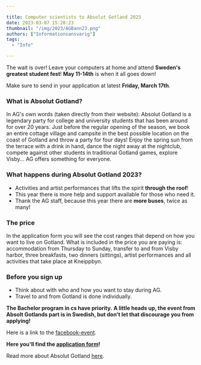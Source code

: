 ```yaml
---

title: Computer scientists to Absolut Gotland 2023
date: 2023-03-07 15:28:23
thumbnail: "/img/2023/AGBann23.png"
authors: ["Informationsansvarig"]
tags: 
  - "Info"

---
```

The wait is over! Leave your computers at home and attend **Sweden's greatest student fest**!
**May 11-14th** is when it all goes down! 

Make sure to send in your application at latest **Friday, March 17th**. 

### What is Absolut Gotland?
In AG's own words (taken directly from their website): 
Absolut Gotland is a legendary party for college and university students that has been around for over 20 years. Just before the regular opening of the season, we book an entire cottage village and campsite in the best possible location on the coast of Gotland and throw a party for four days! Enjoy the spring sun from the terrace with a drink in hand, dance the night away at the nightclub, compete against other students in traditional Gotland games, explore Visby... AG offers something for everyone.

### What happens during Absolut Gotland 2023? 
* Activities and artist performances that lifts the spirit **through the roof**!
* This year there is more help and support available for those who need it.
* Thank the AG staff, because this year there are **more buses**, twice as many! 

### The price
In the application form you will see the cost ranges that depend on how you want to live on Gotland. 
What is included in the price you are paying is: accommodation from Thursday to Sunday, transfer to and from Visby harbor, three breakfasts, two dinners (sittings), artist performances and all activities that take place at Kneippbyn.

### Before you sign up
* Think about with who and how you want to stay during AG.
* Travel to and from Gotland is done individually.

**The Bachelor program in cs have priority.**
**A little heads up, the event from Absolt Gotlands part is in Swedish, but don't let that discourage you from applying!**

Here is a link to the [facebook-event](https://www.facebook.com/events/156630360571643?acontext=%7B%22event_action_history%22%3A[%7B%22extra_data%22%3A%22%22%2C%22mechanism%22%3A%22your_upcoming_events_unit%22%2C%22surface%22%3A%22bookmark%22%7D%2C%7B%22extra_data%22%3A%22%22%2C%22mechanism%22%3A%22your_upcoming_events_unit%22%2C%22surface%22%3A%22bookmark%22%7D%2C%7B%22extra_data%22%3A%22%22%2C%22mechanism%22%3A%22your_upcoming_events_unit%22%2C%22surface%22%3A%22bookmark%22%7D]%2C%22ref_notif_type%22%3Anull%7D). 

**Here you'll find the [application form](https://forms.gle/w14DGAbktzt89fef6)!**

Read more about Absolut Gotland [here](https://absolutgotland.se/allt-om). 